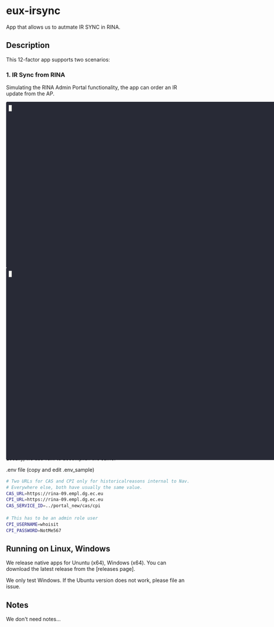# eux-irsync

App that allows us to autmate IR SYNC in RINA.

## Description

This 12-factor app supports two scenarios:

### 1. IR Sync from RINA

Simulating the RINA Admin Portal functionality, the app can order an IR update from the AP.

<img src="docs/order.gif" style="transform: scale(2.0); transform-origin: top left;" alt="IR Order Animation">

The app does not wait for the IR update to arrive,

To continue the IR update, goto scenaraio 2.


### 2. IR Sync from AP

It is possible to register a subscription to IR updates for a competent institution / NA. 
Here, AP will send the IR updates to RINA, RINA does not have to order them.

<img src="docs/install.gif" style="transform: scale(2.0); transform-origin: top left;" alt="IR Install Animation">

This is Nav's new favourite way of doing IR Sync. All we do now is run this app as a scheduled task every hour on the our.
If there is a new IR update, it will be installed, and if there is no new IR update, nothing will happen.


## Running locally

Running this locally requires the following:

We need to plumb in three middleware services, whose configuration is injected as environment variables:
- RINA CPI

Locally, we use `.env` to accomplish the same.

.env file (copy and edit .env_sample)

```bash
# Two URLs for CAS and CPI only for historicalreasons internal to Nav.
# Everywhere else, both have usually the same value.
CAS_URL=https://rina-09.empl.dg.ec.eu
CPI_URL=https://rina-09.empl.dg.ec.eu
CAS_SERVICE_ID=../portal_new/cas/cpi

# This has to be an admin role user
CPI_USERNAME=whoisit
CPI_PASSWORD=NotMe567
```

## Running on Linux, Windows

We release native apps for Ununtu (x64), Windows (x64). You can download the latest release from the [releases page].

We only test Windows. If the Ubuntu version does not work, please file an issue.



## Notes

We don't need notes...